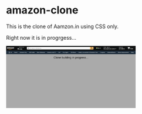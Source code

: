 # amazon-clone
This is the clone of Aamzon.in using CSS only.

Right now it is in progrgess...

<img src="./screenshot.png" style="width:70%">
